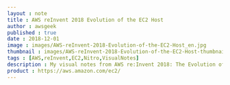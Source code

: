 ```yaml
---
layout : note
title : AWS reInvent 2018 Evolution of the EC2 Host
author : awsgeek
published : true
date : 2018-12-01
image : images/AWS-reInvent-2018-Evolution-of-the-EC2-Host_en.jpg
thumbnail : images/AWS-reInvent-2018-Evolution-of-the-EC2-Host-thumbnail_en.jpg
tags : [AWS,reInvent,EC2,Nitro,VisualNotes]
description : My visual notes from AWS re:Invent 2018: The Evolution of the EC2 Host
product : https://aws.amazon.com/ec2/
---
```


